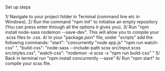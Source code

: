 Set up steps

1/ Navigate to your project folder in Terminal (command line etc in Windows).
2/ Run the command "npm init" to initialise an empty repository (You can press enter through all the options it gives you).
3/ Run "npm install node-sass nodemon --save-dev". This will allow you to compile your .scss files to .css.
4/ In your "package.json" file, under "scripts" add the following commands:
  "start": "concurrently \"node app.js\" \"npm run watch-css\" ",
  "build-css": "node-sass --include-path scss src/input.scss src/styles.css",
  "watch-css": "nodemon -e scss -x \"npm run build-css\" "
5/ Back in terminal run "npm install concurrently --save"
6/ Run "npm start" to compile your scss file.
